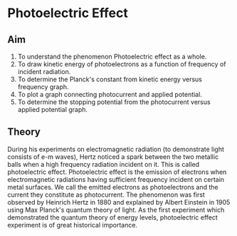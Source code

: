 # Photoelectric Effect

## Aim

  1. To understand the phenomenon Photoelectric effect as a whole.
  2. To draw kinetic energy of photoelectrons as a function of frequency of  incident radiation.
  3. To determine the Planck's constant from kinetic energy versus frequency graph.
  4. To plot a graph connecting photocurrent and applied potential.
  5. To determine the stopping potential from the photocurrent versus applied potential graph.

## Theory

During his experiments on electromagnetic radiation (to demonstrate light consists of e-m waves), Hertz noticed a spark between the two metallic balls when a high frequency radiation incident on it. This is called photoelectric effect. Photoelectric effect is the emission of electrons when electromagnetic radiations having sufficient frequency incident on certain metal surfaces. We call the emitted electrons as photoelectrons and the current they constitute as photocurrent. The phenomenon was first observed by Heinrich Hertz in 1880 and explained by Albert Einstein in 1905 using Max Planck's quantum theory of light. As the first experiment which demonstrated the quantum theory of energy levels, photoelectric effect experiment is of great historical importance.

